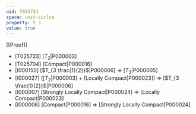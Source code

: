 ```yaml
---
uid: T025734
space: unit-cirlce
property: t_3
value: true
---
```

[[Proof]]

* [T025723] [$T_2$|P000003]
* [T025704] [Compact|P000016]
* [I000150] [$T_{3 \frac{1}{2}}$|P000006] => [$T_3$|P000005]
* [I000027] ([$T_2$|P000003] + [Locally Compact|P000023]) => [$T_{3 \frac{1}{2}}$|P000006]
* [I000007] [Strongly Locally Compact|P000024] => [Locally Compact|P000023]
* [I000006] [Compact|P000016] => [Strongly Locally Compact|P000024]

